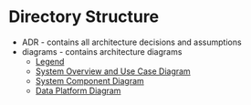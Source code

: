 # Directory Structure

- ADR - contains all architecture decisions and assumptions
- diagrams - contains architecture diagrams
	- [Legend](https://github.com/TheJedis2020/arch_katas_2020/blob/main/diagrams/Legend.jpg)
	- [System Overview and Use Case Diagram](https://github.com/TheJedis2020/arch_katas_2020/blob/main/diagrams/System%20Overview%20and%20Use%20Case%20Diagram.jpg)
	- [System Component Diagram](https://github.com/TheJedis2020/arch_katas_2020/blob/main/diagrams/System%20Component%20Diagram.jpg)
	- [Data Platform Diagram](https://github.com/TheJedis2020/arch_katas_2020/blob/main/diagrams/Data%20Platform%20Diagram.jpg)
